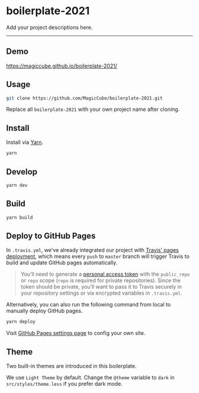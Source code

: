 # boilerplate-2021

Add your project descriptions here.

---

## Demo

https://magiccube.github.io/boilerplate-2021/

## Usage

```sh
git clone https://github.com/MagicCube/boilerplate-2021.git
```

Replace all `boilerplate-2021` with your own project name after cloning.

## Install

Install via [Yarn](https://yarnpkg.com/).

```sh
yarn
```

## Develop

```sh
yarn dev
```

## Build

```sh
yarn build
```

## Deploy to GitHub Pages

In `.travis.yml`, we've already integrated our project with [Travis' pages deployment](https://docs.travis-ci.com/user/deployment/pages/),
which means every `push` to `master` branch will trigger Travis to build and update GitHub pages automatically.

> You’ll need to generate a [personal access token](https://docs.github.com/en/github/authenticating-to-github/keeping-your-account-and-data-secure/creating-a-personal-access-token)
> with the `public_repo` or `repo` scope (`repo` is required for private repositories).
> Since the token should be private, you’ll want to pass it to Travis securely in your repository settings or via encrypted variables in `.travis.yml`.

Alternatively, you can also run the following command from local to manually deploy GitHub pages.

```sh
yarn deploy
```

Visit [GitHub Pages settings page](https://github.com/MagicCube/boilerplate-2021/settings/pages) to config your own site.

## Theme

Two built-in themes are introduced in this boilerplate.

We use `Light Theme` by default.
Change the `@theme` variable to `dark` in `src/styles/theme.less` if you prefer dark mode.
